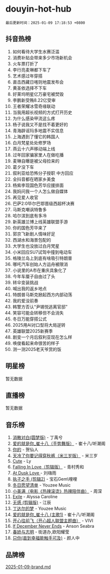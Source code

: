 # douyin-hot-hub

`最后更新时间：2025-01-09 17:18:53 +0800`

## 抖音热榜

1. 如何看待大学生水赛泛滥
1. 消费补贴会带来多少市场新机会
1. 火车票打折了
1. 李行亮麦琳都下车了
1. 艺术感过年穿搭
1. 直击西藏日喀则地震发布会
1. 黄圣依选择不下车
1. 好莱坞明星亿万豪宅被焚毁
1. 李鹏新受贿8.22亿受审
1. 王者荣耀冰雪奇缘联动
1. 当我用超长视频的方式打开历史
1. 为什么感染甲流这么疼
1. 杨子说我又不是找不着更好的
1. 青海辟谣玛多地震不实信息
1. 上海遇到了懂它的韩国人
1. 白月梵星处处修罗场
1. 燕云十六声移动端上线
1. 过年回家骗家里人在做吃播
1. 麦琳自曝是被父母捡来的
1. 葛夕没下车
1. 叙利亚给恐怖分子授职 中方回应
1. 全抖音都在晒家乡美食
1. 杨紫李现国色芳华应援排面
1. 我妈问我一个人怎么做自媒体
1. 再见爱人收官
1. 巴萨2:0毕尔巴鄂晋级西超杯决赛
1. 马斯克嘲讽特鲁多
1. 哈尔滨到底有多冷
1. 新英雄兰博上线英雄联盟手游
1. 你的国色芳华来了
1. 郭京飞新剧人情味好足
1. 西湖水和海景包配的
1. 大学生也没放过白月梵星
1. 小米回应SU7试驾中撞到电动车
1. 格陵兰岛上到底有啥吸引特朗普
1. 哪吒汽车创始人方运舟被限消
1. 小说里的A市在重庆具象化了
1. 今年车厘子自由过了头
1. 转伞变装挑战
1. 喊出我的返乡地点
1. 特朗普马斯克掀起西方内部动荡
1. 我的爱没前奏
1. 韩警方否认“尹锡悦逃离官邸”
1. 笑容可能会转移但不会消失
1. 冬日万能穿搭公式
1. 2025用AI对口型将大局逆转
1. 英雄联盟2025新赛季
1. 剧变一个月后叙利亚现在怎么样
1. 唤俊看起来命很苦的样子
1. 测一测2025老天爷赏的饭

## 明星榜

暂无数据

## 直播榜

暂无数据

## 音乐榜

1. [消散对白(圆梦版)](https://sf5-hl-cdn-tos.douyinstatic.com/obj/tos-cn-ve-2774/og4jB5I5IizzoZVAAAzWgBMAsMDWoArfwBOiFs) - 丁禹兮
1. [爱的就是你_崔十八（手势舞版）](https://sf5-hl-cdn-tos.douyinstatic.com/obj/tos-cn-ve-2774/oApB2AigNyB4sTw7JhBOikMAf0oDJzMWBuIrgm) - 崔十八/听潮阁
1. [你的](https://sf5-hl-cdn-tos.douyinstatic.com/obj/tos-cn-ve-2774/oYuIeKf42jB7sEV6B2upMdpYAgfrQWj0FeRegh) - 贺仙人
1. [天冷了你要记得穿秋裤（米三岁版）](https://sf5-hl-cdn-tos.douyinstatic.com/obj/tos-cn-ve-2774/oQlIwVIDWiZ6BQilAorS7MA0AgCkQDvcZAdm1) - 米三岁
1. [Cute](https://sf5-hl-cdn-tos.douyinstatic.com/obj/tos-cn-ve-2774/o4IbIzHWKAAB4wsS5qMBRiiAlEBGTpQRNfFvuo) - Ly
1. [Falling In Love（剪辑版）](https://sf5-hl-cdn-tos.douyinstatic.com/obj/tos-cn-ve-2774/o8ajpA8zzgBPahbBIO8AcKGBLJezFCRd1wfP9f) - 青村秀和
1. [ At Dusk  Love ](https://sf5-hl-cdn-tos.douyinstatic.com/obj/tos-cn-ve-2774/o8CrpCf5CaYgI4ZrtQgMQAFEfuGqNnRSDQAPBc) - 刘嗨雨
1. [执子之手 (剪辑2)](https://sf5-hl-cdn-tos.douyinstatic.com/obj/tos-cn-ve-2774/oUoZLQjCc31XzqsBnBQUNgeKtYPBcgbFDwtfcu) - 宝石Gem\哩哩
1. [冬日愿望清单](https://sf5-hl-cdn-tos.douyinstatic.com/obj/tos-cn-ve-2774/oIIgUOeamCFCVAzxN6MFRLIBlLGpUqQxeeHrLE) - Youzee Music
1. [小美满（电影《热辣滚烫》热辣陪伴曲）](https://sf5-hl-cdn-tos.douyinstatic.com/obj/tos-cn-ve-2774/o0GAn2lSgfZIDUgtevCGDQYnFg4CwnrBaxbTZL) - 周深
1. [Exile](https://sf5-hl-cdn-tos.douyinstatic.com/obj/tos-cn-ve-2774/oYj4gAQTknKE3WW0Je8KGmQ7z1cA4FefwtbufD) - Alyssa Caroline
1. [无感 (剪辑版)](https://sf5-hl-cdn-tos.douyinstatic.com/obj/tos-cn-ve-2774/o0eIsUzJBDlQaQFC5OFlgbMEZC1TFYBftOBn6p) - 江辰
1. [丁达尔的梦](https://sf5-hl-cdn-tos.douyinstatic.com/obj/tos-cn-ve-2774/oMU3WirUZBVQkAC9ccG5P2IQirziZM2RTInUY) - Youzee Music
1. [爱的就是你_崔十八 (主歌1)](https://sf5-hl-cdn-tos.douyinstatic.com/obj/tos-cn-ve-2774/oI5BO5DhFZ6UTcNCnZaOCBLtZ7WIMQGfgnXf5E) - 崔十八/听潮阁
1. [开心往前飞（开心超人联盟主题曲）](https://sf6-cdn-tos.douyinstatic.com/obj/tos-cn-ve-2774/9d8fb7c82cf1421fb93a9fe925275e0a) - VIVI
1. [If December Never Ends](https://sf5-hl-cdn-tos.douyinstatic.com/obj/tos-cn-ve-2774/oY1IQMoTgCFIBg8RZifyqlBBt1UFgitTYmxeOS) - Anson Seabra
1. [春娇与志明](https://sf5-hl-cdn-tos.douyinstatic.com/obj/tos-cn-ve-2774/e530d8fceb7044b39707d7f9ff54add1) - 街道办,欧阳耀莹
1. [只你(直到幸福能触手可及)](https://sf5-hl-cdn-tos.douyinstatic.com/obj/tos-cn-ve-2774/o0lBkRDzFTeaVSUz3ZZSCBVtZ5DIMQGfgmEAuE) - 颜人中

## 品牌榜

[2025-01-09-brand.md](2025-01-09-brand.md)
